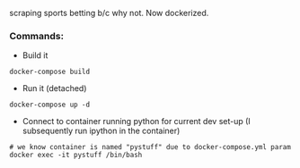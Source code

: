 scraping sports betting b/c why not. Now dockerized.

### Commands:


* Build it
```
docker-compose build
```

* Run it (detached)
```
docker-compose up -d
```

* Connect to container running python for current dev set-up (I subsequently run ipython in the container)
```
# we know container is named "pystuff" due to docker-compose.yml param
docker exec -it pystuff /bin/bash
```
